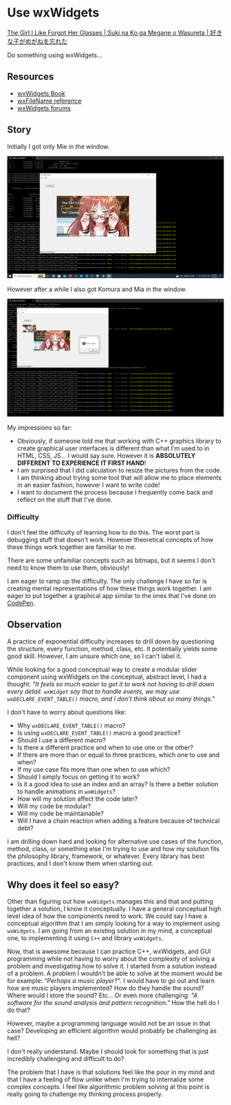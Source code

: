 # Use wxWidgets

[The Girl I Like Forgot Her Glasses | Suki na Ko ga Megane o Wasureta | 好きな子がめがねを忘れた](https://sukinako-ga-megane-wo-wasureta.fandom.com/wiki/Manga)

Do something using wxWidgets...

## Resources

- [wxWidgets Book](https://www.wxwidgets.org/docs/book/Cross-Platform%20GUI%20Programming%20with%20wxWidgets.pdf)
- [wxFileName reference](https://docs.wxwidgets.org/trunk/classwx_file_name.html)
- [wxWidgets forums](https://forums.wxwidgets.org/viewtopic.php?t=19583)

## Story

Initially I got only Mie in the window.

![Mie](docs/only_girl.png)

However after a while I also got Komura and Mia in the window.

![Komura and Mia](docs/girl_and_guy.png)

My impressions so far:

- Obviously, if someone told me that working with C++ graphics library to create graphical user interfaces is different than what I'm used to in HTML, CSS, JS... I would say sure. However it is **ABSOLUTELY DIFFERENT TO EXPERIENCE IT FIRST HAND**!
- I am surprised that I did calculation to resize the pictures from the code. I am thinking about trying some tool that will allow me to place elements in an easier fashion, however I want to write code!
- I want to document the process because I frequently come back and reflect on the stuff that I've done.

### Difficulty

I don't feel the difficulty of learning how to do this. The worst part is debugging stuff that doesn't work. However theoretical concepts of how these things work together are familiar to me.

There are some unfamiliar concepts such as bitmaps, but it seems I don't need to know them to use them, obviously!

I am eager to ramp up the difficulty. The only challenge I have so far is creating mental representations of how these things work together. I am eager to put together a graphical app similar to the ones that I've done on [CodePen](https://codepen.io/Flexos96/pen/NWELEgq).

## Observation

A practice of exponential difficulty increases to drill down by questioning the structure, every function, method, class, etc. It potentially yields some good skill. However, I am unsure which one, so I can't label it.

While looking for a good conceptual way to create a modular slider component using wxWidgets on the conceptual, abstract level, I had a thought: _"It feels so much easier to get it to work not having to drill down every detail. `wxWidget` say that to handle events, we may use `wxDECLARE_EVENT_TABLE()` macro, and I don't think about so many things."_

I don't have to worry about questions like:

- Why `wxDECLARE_EVENT_TABLE()` macro?
- Is using `wxDECLARE_EVENT_TABLE()` macro a good practice?
- Should I use a different macro?
- Is there a different practice and when to use one or the other?
- If there are more than or equal to three practices, which one to use and when?
- If my use case fits more than one when to use which?
- Should I simply focus on getting it to work?
- Is it a good idea to use an index and an array? Is there a better solution to handle animations in `wxWidgets`?
- How will my solution affect the code later?
- Will my code be modular?
- Will my code be maintainable?
- Will I have a chain reaction when adding a feature because of technical debt?

I am drilling down hard and looking for alternative use cases of the function, method, class, or something else I'm trying to use and how my solution fits the philosophy library, framework, or whatever. Every library has best practices, and I don't know them when starting out.

## Why does it feel so easy?

Other than figuring out how `wxWidgets` manages this and that and putting together a solution, I know it conceptually. I have a general conceptual high level idea of how the components need to work. We could say I have a conceptual algorithm that I am simply looking for a way to implement using `wxWidgets`. I am going from an existing solution in my mind, a conceptual one, to implementing it using `C++` and library `wxWidgets`.

Now, that is awesome because I can practice C++, wxWidgets, and GUI programming while not having to worry about the complexity of solving a problem and investigating how to solve it. I started from a solution instead of a problem. A problem I wouldn't be able to solve at the moment would be for example: _"Perhaps a music player?"_. I would have to go out and learn how are music players implemented? How do they handle the sound? Where would I store the sound? Etc... Or even more challenging: _"A software for the sound analysis and pattern recognition."_ How the hell do I do that?

However, maybe a programming language would not be an issue in that case? Developing an efficient algorithm would probably be challenging as hell?

I don't really understand. Maybe I should look for something that is just incredibly challenging and difficult to do?

The problem that I have is that solutions feel like the pour in my mind and that I have a feeling of flow unlike when I'm trying to internalize some complex concepts. I feel like algorithmic problem solving at this point is really going to challenge my thinking process properly.
